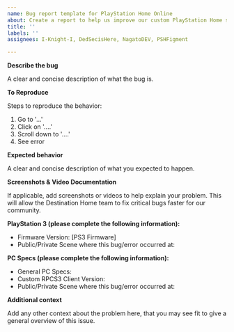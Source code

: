 ```yaml
---
name: Bug report template for PlayStation Home Online
about: Create a report to help us improve our custom PlayStation Home servers.
title: ''
labels: ''
assignees: I-Knight-I, DedSecisHere, NagatoDEV, PSHFigment

---
```


**Describe the bug**

A clear and concise description of what the bug is.

**To Reproduce**

Steps to reproduce the behavior:

1. Go to '...'
2. Click on '....'
3. Scroll down to '....'
4. See error

**Expected behavior**

A clear and concise description of what you expected to happen.

**Screenshots & Video Documentation**

If applicable, add screenshots or videos to help explain your problem. This will allow the Destination Home team to fix critical bugs faster for our community. 

**PlayStation 3 (please complete the following information):**

 - Firmware Version: [PS3 Firmware]
 - Public/Private Scene where this bug/error occurred at:

**PC Specs (please complete the following information):**
 - General PC Specs: 
 - Custom RPCS3 Client Version: 
 - Public/Private Scene where this bug/error occurred at:

**Additional context**

Add any other context about the problem here, that you may see fit to give a general overview of this issue.
